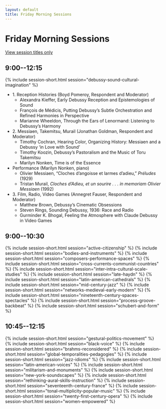 ```yaml
---
layout: default
title: Friday Morning Sessions
---
```


# Friday Morning Sessions

[View session titles only](index-short)

## 9:00--12:15

{% include session-short.html session="debussy-sound-cultural-imagination" %}
<ul class="paper-list">
  <li>1. Reception Histories (Boyd Pomeroy, Respondent and Moderator)
    <ul>
      <li>Alexandra Kieffer, <span class="title">Early Debussy Reception and Epistemologies of Sound</span></li>
      <li>François de Médicis, <span class="title">Putting Debussy’s Subtle Orchestration and Refined Harmonies in Perspective</span></li>
      <li>Marianne Wheeldon, <span class="title">Through the Ears of Lenormand: Listening to Debussy’s Harmony</span></li>
    </ul>
  </li>
  <li>2. Messiaen, Takemitsu, Murail (Jonathan Goldman, Respondent and Moderator)
     <ul>
       <li>Timothy Cochran, <span class="title">Hearing Color, Organizing History: Messiaen and a Debussy ‘in Love with Sound’</span></li>
       <li>Timothy Koozin, <span class="title">Debussy’s Pastoralism and the Music of Toru Takemitsu</span></li>
       <li>Marilyn Nonken, <span class="title">Time is of the Essence</span></li>
     </ul>
   </li>
  <li>Performance (Marilyn Nonken, piano)
    <ul>
      <li>Olivier Messiaen, “Cloches d’angoisse et larmes d’adieu,” <i>Préludes</i> (1929)</li>
      <li>Tristan Murail, <i>Cloches d’Adieu, et un sourire . . . in memoriam Olivier Messiaen</i> (1992)</li>
    </ul>
  </li>
  <li>3. Film, Radio, Video Games (Annegret Fauser, Respondent and Moderator)
    <ul>
      <li>Matthew Brown, <span class="title">Debussy’s Cinematic Obsessions</span></li>
      <li>Steven Rings, <span class="title">Sounding Debussy, 1936: Race and Radio</span></li>
      <li>Gurminder K. Bhogal, <span class="title">Feeling the Atmosphere with Claude Debussy in Video Games</span></li>
    </ul>
  </li>
</ul>


## 9:00--10:30

{% include session-short.html session="active-citizenship" %}
{% include session-short.html session="bodies-and-instruments" %}
{% include session-short.html session="composers-performance-spaces" %}
{% include session-short.html session="cross-currents-communist-countries" %}
{% include session-short.html session="inter-intra-cultural-scale-studies" %}
{% include session-short.html session="late-haydn" %}
{% include session-short.html session="latin-american-cathedrals" %}
{% include session-short.html session="mid-century-jazz" %}
{% include session-short.html session="networks-medieval-early-modern" %}
{% include session-short.html session="nineteenth-century-spaces-spectacles" %}
{% include session-short.html session="process-groove-backbeat" %}
{% include session-short.html session="schubert-and-form" %}

## 10:45--12:15

{% include session-short.html session="gestural-politics-movement" %}
{% include session-short.html session="black-voice" %}
{% include session-short.html session="brahms-reconsidered" %}
{% include session-short.html session="global-temporalities-pedagogies" %}
{% include session-short.html session="jazz-idioms" %}
{% include session-short.html session="latin-american-voices" %}
{% include session-short.html session="militarism-and-monuments" %}
{% include session-short.html session="new-york-soundscapes" %}
{% include session-short.html session="rethinking-aural-skills-instruction" %}
{% include session-short.html session="seventeenth-century-france" %}
{% include session-short.html session="tonal-multiplicity-popular-music" %}
{% include session-short.html session="twenty-first-century-opera" %}
{% include session-short.html session="women-empowered" %}
